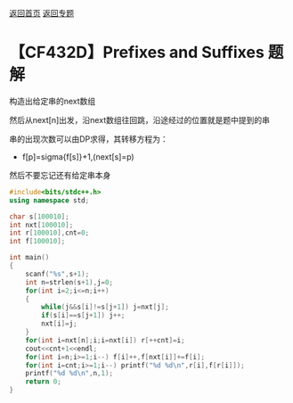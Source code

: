 [返回首页](https://EbolaEmperor.github.io)
[返回专题](https://EbolaEmperor.github.io/special/KMP)

# 【CF432D】Prefixes and Suffixes 题解

构造出给定串的next数组

然后从next[n]出发，沿next数组往回跳，沿途经过的位置就是题中提到的串

串的出现次数可以由DP求得，其转移方程为：

- f[p]=sigma{f[s]}+1,(next[s]=p)

然后不要忘记还有给定串本身

```cpp
#include<bits/stdc++.h>
using namespace std;

char s[100010];
int nxt[100010];
int r[100010],cnt=0;
int f[100010];

int main()
{
	scanf("%s",s+1);
	int n=strlen(s+1),j=0;
	for(int i=2;i<=n;i++)
	{
		while(j&&s[i]!=s[j+1]) j=nxt[j];
		if(s[i]==s[j+1]) j++;
		nxt[i]=j;
	}
	for(int i=nxt[n];i;i=nxt[i]) r[++cnt]=i;
	cout<<cnt+1<<endl;
	for(int i=n;i>=1;i--) f[i]++,f[nxt[i]]+=f[i];
	for(int i=cnt;i>=1;i--) printf("%d %d\n",r[i],f[r[i]]);
	printf("%d %d\n",n,1);
	return 0;
}
```
